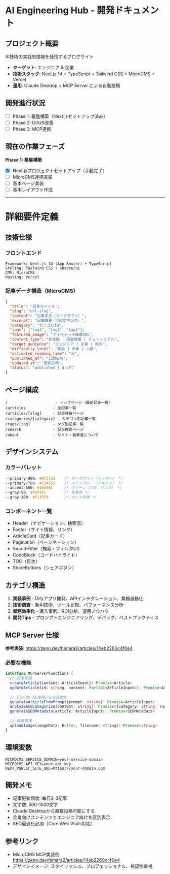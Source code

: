 # AI Engineering Hub - 開発ドキュメント

## プロジェクト概要
AI技術の実践的情報を発信するブログサイト
- **ターゲット**: エンジニア & 企業
- **技術スタック**: Next.js 14 + TypeScript + Tailwind CSS + MicroCMS + Vercel
- **運用**: Claude Desktop + MCP Server による自動投稿

## 開発進行状況
- [ ] Phase 1: 基盤構築（Next.jsセットアップ済み）
- [ ] Phase 2: UI/UX改善  
- [ ] Phase 3: MCP連携

## 現在の作業フェーズ
**Phase 1: 基盤構築**
- [x] Next.jsプロジェクトセットアップ（手動完了）
- [ ] MicroCMS連携実装
- [ ] 基本ページ実装
- [ ] 基本レイアウト作成

---

# 詳細要件定義

## 技術仕様
### フロントエンド
```
Framework: Next.js 14 (App Router) + TypeScript
Styling: Tailwind CSS + shadcn/ui
CMS: MicroCMS
Hosting: Vercel
```

### 記事データ構造（MicroCMS）
```json
{
  "title": "記事タイトル",
  "slug": "url-slug", 
  "content": "記事本文（マークダウン）",
  "excerpt": "記事概要（150文字以内）",
  "category": "カテゴリID",
  "tags": ["tag1", "tag2", "tag3"],
  "featured_image": "アイキャッチ画像URL",
  "content_type": "実体験 | 調査情報 | チュートリアル",
  "target_audience": "エンジニア | 企業 | 両方",
  "difficulty_level": "初級 | 中級 | 上級",
  "estimated_reading_time": "分",
  "published_at": "公開日時",
  "updated_at": "更新日時",
  "status": "published | draft"
}
```

## ページ構成
```
/                     - トップページ（最新記事一覧）
/articles            - 全記事一覧
/articles/[slug]     - 記事詳細ページ  
/categories/[category] - カテゴリ別記事一覧
/tags/[tag]          - タグ別記事一覧
/search              - 記事検索ページ
/about               - サイト・執筆者について
```

## デザインシステム
### カラーパレット
```css
--primary-900: #0f172a    /* ダークブルー（ヘッダー） */
--primary-700: #334155    /* メインブルー（テキスト） */  
--accent-500: #10b981     /* グリーン（CTA、リンク） */
--gray-50: #f8fafc        /* 背景色 */
--gray-100: #f1f5f9       /* カード背景 */
```

### コンポーネント一覧
- Header（ナビゲーション、検索窓）
- Footer（サイト情報、リンク）
- ArticleCard（記事カード）
- Pagination（ページネーション）
- SearchFilter（検索・フィルタUI）
- CodeBlock（コードハイライト）
- TOC（目次）
- ShareButtons（シェアボタン）

## カテゴリ構造
1. **実装事例** - Difyアプリ開発、APIインテグレーション、業務自動化
2. **技術調査** - 新AI技術、ツール比較、パフォーマンス分析
3. **業務効率化** - 導入事例、ROI分析、運用ノウハウ  
4. **開発Tips** - プロンプトエンジニアリング、デバッグ、ベストプラクティス

## MCP Server 仕様
**参考実装**: https://zenn.dev/himara2/articles/14eb2260c4f0e4

### 必要な機能
```typescript
interface MCPServerFunctions {
  // 記事管理
  createArticle(content: ArticleInput): Promise<Article>
  updateArticle(id: string, content: Partial<ArticleInput>): Promise<Article>
  
  // Claude AI連携による自動化
  generateArticleFromPrompt(prompt: string): Promise<ArticleInput>
  analyzeAndCategorize(content: string): Promise<{category: string, tags: string[]}>
  generateSEOMetadata(article: ArticleInput): Promise<SEOMetadata>
  
  // 画像管理
  uploadImage(imageData: Buffer, filename: string): Promise<string>
}
```

## 環境変数
```
MICROCMS_SERVICE_DOMAIN=your-service-domain
MICROCMS_API_KEY=your-api-key
NEXT_PUBLIC_SITE_URL=https://your-domain.com
```

## 開発メモ
- 記事更新頻度: 毎日2-3記事
- 文字数: 500-1000文字
- Claude Desktopから直接投稿可能にする
- 企業向けコンテンツとエンジニア向けを区別表示
- SEO最適化必須（Core Web Vitals対応）

## 参考リンク
- MicroCMS MCP実装例: https://zenn.dev/himara2/articles/14eb2260c4f0e4
- デザインイメージ: スタイリッシュ、プロフェッショナル、視認性重視